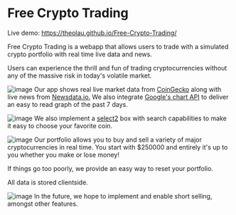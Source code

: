 # Free Crypto Trading

Live demo: https://theolau.github.io/Free-Crypto-Trading/

Free Crypto Trading is a webapp that allows users to trade with a simulated crypto portfolio with real time live data and news.

Users can experience the thrill and fun of trading cryptocurrencies without any of the massive risk in today's volatile market.

![image](https://user-images.githubusercontent.com/11801242/173714984-f3d86e7c-21b9-49f5-84fb-2f08a6e4944c.png)
Our app shows real live market data from [CoinGecko](https://www.coingecko.com/en/api) along with live news from [Newsdata.io.](https://newsdata.io/) We also integrate [Google's chart API](https://developers.google.com/chart) to deliver an easy to read graph of the past 7 days.

![image](https://user-images.githubusercontent.com/11801242/173716489-01c79177-d3b9-483e-9468-2b2f9756bd3c.png)
We also implement a [select2](https://select2.org/) box with search capabilities to make it easy to choose your favorite coin.

![image](https://user-images.githubusercontent.com/11801242/173715173-3692c71a-8842-4557-997f-e71ffe815689.png)
Our portfolio allows you to buy and sell a variety of major cryptocurrencies in real time. You start with $250000 and entirely it's up to you whether you make or lose money!

If things go too poorly, we provide an easy way to reset your portfolio.

All data is stored clientside.

![image](https://user-images.githubusercontent.com/11801242/173715691-30b488fb-492d-40c0-a1bf-12b2b92ee050.png)
In the future, we hope to implement and enable short selling, amongst other features.
